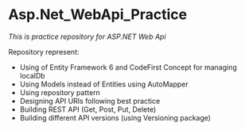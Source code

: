 # Asp.Net_WebApi_Practice

*This is practice repository for ASP.NET Web Api*

Repository represent:

* Using of Entity Framework 6 and CodeFirst Concept for managing localDb
* Using Models instead of Entities using AutoMapper
* Using repository pattern
* Designing API URIs following best practice
* Building REST API (Get, Post, Put, Delete)
* Building different API versions (using Versioning package)
